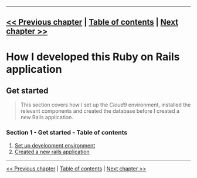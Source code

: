 ----------
[<< Previous chapter](../how_i_developed_this_rails_application.md) | [Table of contents](../how_i_developed_this_rails_application.md) | [Next chapter >>](../section_1_get_started/1_1_set_up_development_environment.md)
----------


# How I developed this Ruby on Rails application #


## Get started ##
> This section covers how I set up the *Cloud9* environment, installed the relevant components and created the database before I created a new Rails application.


### Section 1 - Get started - Table of contents ###
1. [Set up development environment](../section_1_get_started/1_1_set_up_development_environment.md)
2. [Created a new rails application](../section_1_get_started/1_2_created_a_new_rails_application.md)


----------
[<< Previous chapter](../how_i_developed_this_rails_application.md) | [Table of contents](../how_i_developed_this_rails_application.md) | [Next chapter >>](../section_1_get_started/1_1_set_up_development_environment.md)